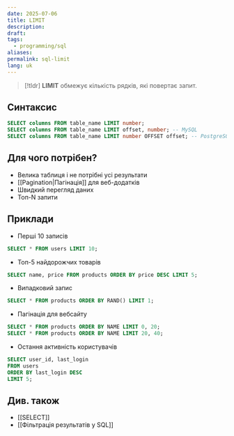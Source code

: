 ```yaml
---
date: 2025-07-06
title: LIMIT
description: 
draft: 
tags:
  - programming/sql
aliases: 
permalink: sql-limit
lang: uk
---
```


> [!tldr]
> **LIMIT** обмежує кількість рядків, які повертає запит.

## Синтаксис

```sql
SELECT columns FROM table_name LIMIT number;
SELECT columns FROM table_name LIMIT offset, number; -- MySQL
SELECT columns FROM table_name LIMIT number OFFSET offset; -- PostgreSQL
```

## Для чого потрібен?

- Велика таблиця і не потрібні усі результати
- [[Pagination|Пагінація]] для веб-додатків
- Швидкий перегляд даних
- Топ-N запити

## Приклади

- Перші 10 записів

```sql
SELECT * FROM users LIMIT 10;
```

- Топ-5 найдорожчих товарів

```sql
SELECT name, price FROM products ORDER BY price DESC LIMIT 5;
```

- Випадковий запис

```sql
SELECT * FROM products ORDER BY RAND() LIMIT 1;
```

- Пагінація для вебсайту

```sql
SELECT * FROM products ORDER BY NAME LIMIT 0, 20;
SELECT * FROM products ORDER BY NAME LIMIT 20, 40;
```

- Остання активність користувачів 

```sql
SELECT user_id, last_login
FROM users
ORDER BY last_login DESC
LIMIT 5;
```

## Див. також

- [[SELECT]]
- [[Фільтрація результатів у SQL]]